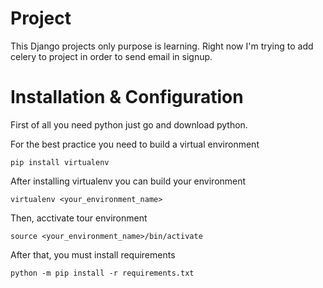 # Project

This Django projects only purpose is learning. Right now I'm trying to add celery to project in order to send email in signup.

# Installation & Configuration

First of all you need python just go and download python.

For the best practice you need to build a virtual environment

    pip install virtualenv

After installing virtualenv you can build your environment

    virtualenv <your_environment_name> 

Then, acctivate tour environment

    source <your_environment_name>/bin/activate

After that, you must install requirements

    python -m pip install -r requirements.txt 
